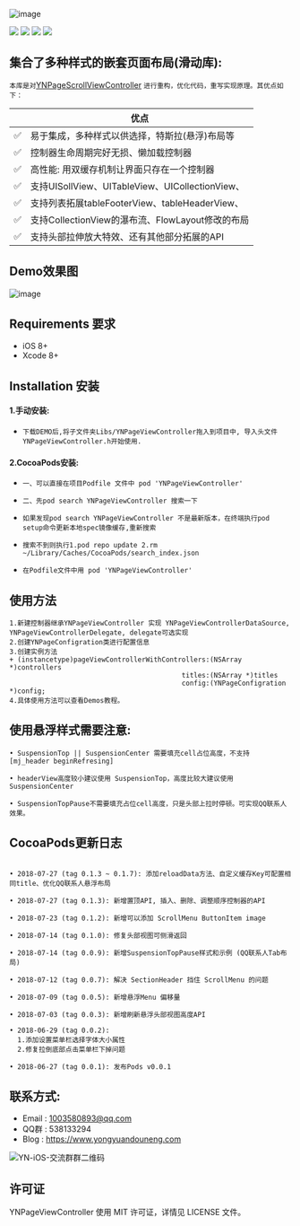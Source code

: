 ![image](http://paxdlrdk7.bkt.clouddn.com/name3.png)


![](https://img.shields.io/badge/platform-iOS-red.svg) ![](https://img.shields.io/badge/language-Objective--C-orange.svg) ![](https://img.shields.io/cocoapods/v/YNPageViewController.svg?style=flat)
![](https://img.shields.io/badge/license-MIT%20License-brightgreen.svg)


## 集合了多种样式的嵌套页面布局(滑动库):
```本库是对```[YNPageScrollViewController](https://github.com/yongyuandouneng/YNPageScrollViewController) ```进行重构，优化代码，重写实现原理。其优点如下：```

|         | 优点  |
----------|-----------------
✅  | 易于集成，多种样式以供选择，特斯拉(悬浮)布局等
✅  | 控制器生命周期完好无损、懒加载控制器
✅  | 高性能:  用双缓存机制让界面只存在一个控制器
✅  | 支持UISollView、UITableView、UICollectionView、
✅    |  支持列表拓展tableFooterView、tableHeaderView、
✅  | 支持CollectionView的瀑布流、FlowLayout修改的布局
✅  | 支持头部拉伸放大特效、还有其他部分拓展的API


## Demo效果图

![image](http://paxdlrdk7.bkt.clouddn.com/YNPageViewControllerGif.gif)


## Requirements 要求
* iOS 8+
* Xcode 8+

## Installation 安装
#### 1.手动安装:
- `下载DEMO后,将子文件夹Libs/YNPageViewController拖入到项目中, 导入头文件YNPageViewController.h开始使用.`

#### 2.CocoaPods安装:

- `一、可以直接在项目Podfile 文件中 pod 'YNPageViewController'`

- `二、先pod search YNPageViewController 搜索一下`
- `如果发现pod search YNPageViewController 不是最新版本，在终端执行pod setup命令更新本地spec镜像缓存,重新搜索`
- `搜索不到则执行1.pod repo update 2.rm ~/Library/Caches/CocoaPods/search_index.json`
- `在Podfile文件中用 pod 'YNPageViewController'`

## 使用方法
```
1.新建控制器继承YNPageViewController 实现 YNPageViewControllerDataSource, YNPageViewControllerDelegate, delegate可选实现
2.创建YNPageConfigration类进行配置信息
3.创建实例方法
+ (instancetype)pageViewControllerWithControllers:(NSArray *)controllers
                                           titles:(NSArray *)titles
                                           config:(YNPageConfigration *)config;
4.具体使用方法可以查看Demos教程。
```
## 使用悬浮样式需要注意:
```
• SuspensionTop || SuspensionCenter 需要填充cell占位高度，不支持 [mj_header beginRefresing]

• headerView高度较小建议使用 SuspensionTop，高度比较大建议使用 SuspensionCenter

• SuspensionTopPause不需要填充占位cell高度，只是头部上拉时停顿。可实现QQ联系人效果。

```
## CocoaPods更新日志

```

• 2018-07-27 (tag 0.1.3 ~ 0.1.7): 添加reloadData方法、自定义缓存Key可配置相同title、优化QQ联系人悬浮布局

• 2018-07-27 (tag 0.1.3): 新增置顶API, 插入、删除、调整顺序控制器的API

• 2018-07-23 (tag 0.1.2): 新增可以添加 ScrollMenu ButtonItem image

• 2018-07-14 (tag 0.1.0): 修复头部视图可侧滑返回

• 2018-07-14 (tag 0.0.9): 新增SuspensionTopPause样式和示例 (QQ联系人Tab布局)

• 2018-07-12 (tag 0.0.7): 解决 SectionHeader 挡住 ScrollMenu 的问题

• 2018-07-09 (tag 0.0.5): 新增悬浮Menu 偏移量

• 2018-07-03 (tag 0.0.3): 新增刷新悬浮头部视图高度API
  
• 2018-06-29 (tag 0.0.2):
  1.添加设置菜单栏选择字体大小属性
  2.修复拉倒底部点击菜单栏下掉问题
  
• 2018-06-27 (tag 0.0.1): 发布Pods v0.0.1
```
## 联系方式:

* Email : 1003580893@qq.com
* QQ群 : 538133294
* Blog  : https://www.yongyuandouneng.com

![YN-iOS-交流群群二维码](http://paxdlrdk7.bkt.clouddn.com/IMG_1052.JPG)

## 许可证
YNPageViewController 使用 MIT 许可证，详情见 LICENSE 文件。 
